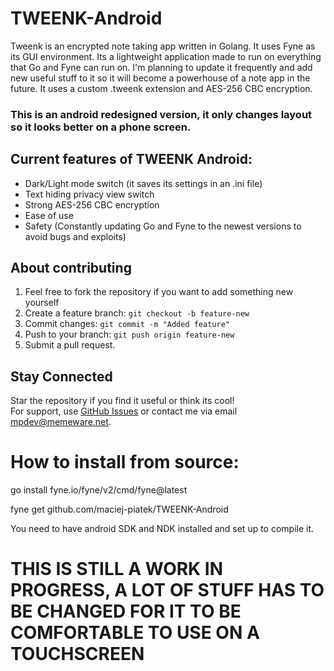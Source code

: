 # TWEENK-Android
Tweenk is an encrypted note taking app written in Golang. It uses Fyne as its GUI environment. Its a lightweight application made to run on everything that Go and Fyne can run on.
I'm planning to update it frequently and add new useful stuff to it so it will become a powerhouse of a note app in the future.
It uses a custom .tweenk extension and AES-256 CBC encryption.
### This is an android redesigned version, it only changes layout so it looks better on a phone screen.

## Current features of TWEENK Android:
* Dark/Light mode switch (it saves its settings in an .ini file)
* Text hiding privacy view switch
* Strong AES-256 CBC encryption
* Ease of use
* Safety (Constantly updating Go and Fyne to the newest versions to avoid bugs and exploits)

## **About contributing**

1. Feel free to fork the repository if you want to add something new yourself
2. Create a feature branch: `git checkout -b feature-new`
3. Commit changes: `git commit -m "Added feature"`
4. Push to your branch: `git push origin feature-new`
5. Submit a pull request.

## **Stay Connected**
Star the repository if you find it useful or think its cool!  
For support, use [GitHub Issues](https://github.com/maciej-piatek/TWEENK-Android/issues) or contact me via email mpdev@memeware.net.

# How to install from source:
go install fyne.io/fyne/v2/cmd/fyne@latest

fyne get github.com/maciej-piatek/TWEENK-Android

You need to have android SDK and NDK installed and set up to compile it.

# THIS IS STILL A WORK IN PROGRESS, A LOT OF STUFF HAS TO BE CHANGED FOR IT TO BE COMFORTABLE TO USE ON A TOUCHSCREEN
